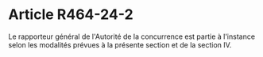 # Article R464-24-2

<p>Le rapporteur général de l'Autorité de la concurrence est partie à l'instance selon les modalités prévues à la présente section et de la section IV.<br/></p>